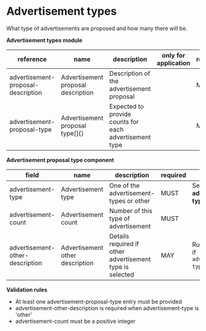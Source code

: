 # Advertisement types

What type of advertisements are proposed and how many there will be.

**Advertisement types module**

| reference | name | description | only for application | requirement | notes |
| --- | --- | --- | --- | --- | --- |
| advertisement-proposal-description | Advertisement proposal description | Description of the advertisement proposal |  | MUST |  |
| advertisement-proposal-type | Advertisement proposal type[]{} | Expected to provide counts for each advertisement type |  | MUST |  |


**Advertisement proposal type component**

field | name | description | required | notes
-- | -- | -- | -- | --
advertisement-type | Advertisement type | One of the advertisement-types or other | MUST | Select from the **advertisement-type** enum
advertisement-count | Advertisement count | Number of this type of advertisement | MUST | 
advertisement-other-description | Advertisement other description | Details required if other advertisement type is selected | MAY | Rule: is a MUST if `advertisement-type` is `other`

**Validation rules**

- At least one advertisement-proposal-type entry must be provided
- advertisement-other-description is required when advertisement-type is 'other'
- advertisement-count must be a positive integer